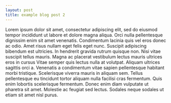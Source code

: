 ```yaml
---
layout: post
title: example blog post 2
---
```


Lorem ipsum dolor sit amet, consectetur adipiscing elit, sed do 
eiusmod tempor incididunt ut labore et dolore magna aliqua. Orci 
nulla pellentesque dignissim enim sit amet venenatis. Condimentum 
lacinia quis vel eros donec ac odio. Amet risus nullam eget felis 
eget nunc. Suscipit adipiscing bibendum est ultricies. In hendrerit 
gravida rutrum quisque non. Nisi vitae suscipit tellus mauris. 
Magna ac placerat vestibulum lectus mauris ultrices eros in cursus
Vitae semper quis lectus nulla at volutpat. Aliquam ultrices sagittis 
orci a. Venenatis a condimentum vitae sapien pellentesque habitant 
morbi tristique. Scelerisque viverra mauris in aliquam sem. 
Tellus pellentesque eu tincidunt tortor aliquam nulla facilisi cras 
fermentum. Quis enim lobortis scelerisque fermentum. Donec 
enim diam vulputate ut pharetra sit amet. Molestie ac feugiat sed 
lectus. Sodales neque sodales ut etiam sit amet nisl purus.
